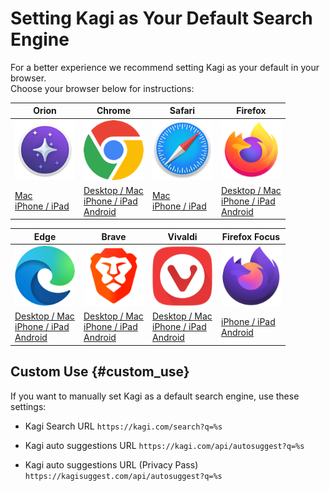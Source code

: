 # Setting Kagi as Your Default Search Engine

For a better experience we recommend setting Kagi as your default in your browser.  
Choose your browser below for instructions:


| **Orion** | **Chrome** | **Safari** | **Firefox** |
|---|---|---|---|
| <img src="./setting-default/media/orion_icon.png"   alt="Orion"  width="96"> | <img src="./setting-default/media/chrome_icon.png"  alt="Chrome"  width="96"> | <img src="./setting-default/media/safari_icon.png" alt="Safari" width="96"> | <img src="./setting-default/media/firefox_icon.png" alt="Firefox" width="96"> |
| [Mac](./setting-default/orion-mac.md)<br>[iPhone / iPad](./setting-default/orion-iphone-ipad.md) | [Desktop / Mac](./setting-default/chromium-desktop.md)<br>[iPhone / iPad](./setting-default/chromium-mobile.md)<br>[Android](./setting-default/chromium-mobile.md) | [Mac](./setting-default/safari-mac.md)<br>[iPhone / iPad](./setting-default/safari-iphone-ipad.md) | [Desktop / Mac](./setting-default/firefox-desktop.md)<br>[iPhone / iPad](./setting-default/firefox-ios.md)<br>[Android](./setting-default/firefox-android.md) |


| **Edge** | **Brave** | **Vivaldi** | **Firefox Focus** |
|---|---|---|---|
| <img src="./setting-default/media/edge_icon.png"    alt="Edge"    width="96"> | <img src="./setting-default/media/brave_icon.png"   alt="Brave"   width="96"> | <img src="./setting-default/media/vivaldi_icon.png" alt="Vivaldi" width="96"> | <img src="./setting-default/media/firefox_focus_icon.png" alt="Firefox Focus" width="96"> |
| [Desktop / Mac](./setting-default/chromium-desktop.md)<br>[iPhone / iPad](./setting-default/chromium-mobile.md)<br>[Android](./setting-default/chromium-mobile.md) | [Desktop / Mac](./setting-default/chromium-desktop.md)<br>[iPhone / iPad](./setting-default/chromium-mobile.md)<br>[Android](./setting-default/chromium-mobile.md) | [Desktop / Mac](./setting-default/chromium-desktop.md)<br>[iPhone / iPad](./setting-default/chromium-mobile.md)<br>[Android](./setting-default/chromium-mobile.md) | [iPhone / iPad](./setting-default/firefox-focus-iphone-ipad.md)<br>[Android](./setting-default/firefox-focus-android.md) |


## Custom Use {#custom_use}

If you want to manually set Kagi as a default search engine, use these settings:

- Kagi Search URL `https://kagi.com/search?q=%s`

- Kagi auto suggestions URL `https://kagi.com/api/autosuggest?q=%s`

- Kagi auto suggestions URL (Privacy Pass) `https://kagisuggest.com/api/autosuggest?q=%s`
